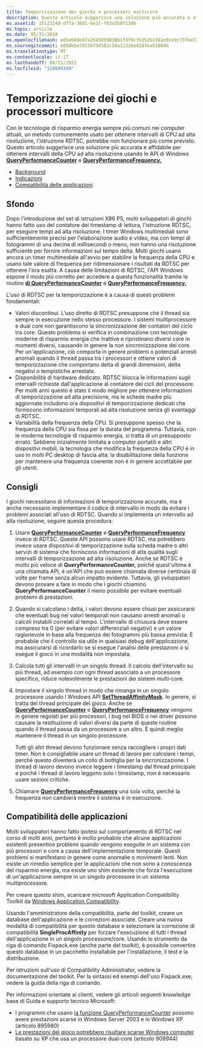 ```yaml
---
title: Temporizzazione dei giochi e processori multicore
description: Questo articolo suggerisce una soluzione più accurata e affidabile per ottenere intervalli della CPU ad alta risoluzione usando le API di Windows QueryPerformanceCounter e QueryPerformanceFrequency.
ms.assetid: 1512324d-dffa-3681-be3f-f63a3b8f11db
ms.topic: article
ms.date: 05/31/2018
ms.openlocfilehash: ed5e668e87a2645859838b1fdf9cfb35263381e9ce9c73fbe72232ad3d3a46cd
ms.sourcegitcommit: e858bbe701567d4583c50a11326e42d7ea51804b
ms.translationtype: MT
ms.contentlocale: it-IT
ms.lasthandoff: 08/11/2021
ms.locfileid: "118649349"
---
```

# <a name="game-timing-and-multicore-processors"></a>Temporizzazione dei giochi e processori multicore

Con le tecnologie di risparmio energia sempre più comuni nei computer attuali, un metodo comunemente usato per ottenere intervalli di CPU ad alta risoluzione, l'istruzione RDTSC, potrebbe non funzionare più come previsto. Questo articolo suggerisce una soluzione più accurata e affidabile per ottenere intervalli della CPU ad alta risoluzione usando le API di Windows [**QueryPerformanceCounter**](/windows/win32/api/profileapi/nf-profileapi-queryperformancecounter) e [**QueryPerformanceFrequency.**](/windows/win32/api/profileapi/nf-profileapi-queryperformancefrequency)

-   [Background](#background)
-   [Indicazioni](#recommendations)
-   [Compatibilità delle applicazioni](#application-compatibility)

## <a name="background"></a>Sfondo

Dopo l'introduzione del set di istruzioni X86 P5, molti sviluppatori di giochi hanno fatto uso del contatore dei timestamp di lettura, l'istruzione RDTSC, per eseguire tempi ad alta risoluzione. I timer Windows multimediali sono sufficientemente precisi per l'elaborazione audio e video, ma con tempi di fotogrammi di una decina di millisecondi o meno, non hanno una risoluzione sufficiente per fornire informazioni sul tempo delta. Molti giochi usano ancora un timer multimediale all'avvio per stabilire la frequenza della CPU e usano tale valore di frequenza per ridimensionare i risultati da RDTSC per ottenere l'ora esatta. A causa delle limitazioni di RDTSC, l'API Windows espone il modo più corretto per accedere a questa funzionalità tramite le routine [**di QueryPerformanceCounter**](/windows/win32/api/profileapi/nf-profileapi-queryperformancecounter) e [**QueryPerformanceFrequency.**](/windows/win32/api/profileapi/nf-profileapi-queryperformancefrequency)

L'uso di RDTSC per la temporizzazione è a causa di questi problemi fondamentali:

-   Valori discontinui. L'uso diretto di RDTSC presuppone che il thread sia sempre in esecuzione nello stesso processore. I sistemi multiprocessore e dual core non garantiscono la sincronizzazione dei contatori del ciclo tra core. Questo problema si verifica in combinazione con tecnologie moderne di risparmio energia che inattive e ripristinano diversi core in momenti diversi, causando in genere la non sincronizzazione dei core. Per un'applicazione, ciò comporta in genere problemi o potenziali arresti anomali quando il thread passa tra i processori e ottiene valori di temporizzazione che comportano delta di grandi dimensioni, delta negativi o tempistiche arrestate.
-   Disponibilità di hardware dedicato. RDTSC blocca le informazioni sugli intervalli richieste dall'applicazione al contatore dei cicli del processore. Per molti anni questo è stato il modo migliore per ottenere informazioni di temporizzazione ad alta precisione, ma le schede madre più aggiornate includono ora dispositivi di temporizzazione dedicati che forniscono informazioni temporali ad alta risoluzione senza gli svantaggi di RDTSC.
-   Variabilità della frequenza della CPU. Si presuppone spesso che la frequenza della CPU sia fissa per la durata del programma. Tuttavia, con le moderne tecnologie di risparmio energia, si tratta di un presupposto errato. Sebbene inizialmente limitata a computer portatili e altri dispositivi mobili, la tecnologia che modifica la frequenza della CPU è in uso in molti PC desktop di fascia alta; la disabilitazione della funzione per mantenere una frequenza coerente non è in genere accettabile per gli utenti.

## <a name="recommendations"></a>Consigli

I giochi necessitano di informazioni di temporizzazione accurate, ma è anche necessario implementare il codice di intervallo in modo da evitare i problemi associati all'uso di RDTSC. Quando si implementa un intervallo ad alta risoluzione, seguire questa procedura:

1.  Usare [**QueryPerformanceCounter**](/windows/win32/api/profileapi/nf-profileapi-queryperformancecounter) e [**QueryPerformanceFrequency**](/windows/win32/api/profileapi/nf-profileapi-queryperformancefrequency) invece di RDTSC. Queste API possono usare RDTSC, ma potrebbero invece usare dispositivi di temporizzazione sulla scheda madre o altri servizi di sistema che forniscono informazioni di alta qualità sugli intervalli di temporizzazione ad alta risoluzione. Anche se RDTSC è molto più veloce di **QueryPerformanceCounter,** poiché quest'ultima è una chiamata API, è un'API che può essere chiamata diverse centinaia di volte per frame senza alcun impatto evidente. Tuttavia, gli sviluppatori devono provare a fare in modo che i giochi chiamino **QueryPerformanceCounter** il meno possibile per evitare eventuali problemi di prestazioni.
2.  Quando si calcolano i delta, i valori devono essere chiusi per assicurarsi che eventuali bug nei valori temporali non causano arresti anomali o calcoli instabili correlati al tempo. L'intervallo di chiusura deve essere compreso tra 0 (per evitare valori differenziali negativi) e un valore ragionevole in base alla frequenza dei fotogrammi più bassa prevista. È probabile che il controllo sia utile in qualsiasi debug dell'applicazione, ma assicurarsi di ricordarlo se si esegue l'analisi delle prestazioni o si esegue il gioco in una modalità non impostata.
3.  Calcola tutti gli intervalli in un singolo thread. Il calcolo dell'intervallo su più thread, ad esempio con ogni thread associato a un processore specifico, riduce notevolmente le prestazioni dei sistemi multi-core.
4.  Impostare il singolo thread in modo che rimanga in un singolo processore usando l Windows API [**SetThreadAffinityMask**](/windows/win32/api/winbase/nf-winbase-setthreadaffinitymask). In genere, si tratta del thread principale del gioco. Anche se [**QueryPerformanceCounter**](/windows/win32/api/profileapi/nf-profileapi-queryperformancecounter) e [**QueryPerformanceFrequency**](/windows/win32/api/profileapi/nf-profileapi-queryperformancefrequency) vengono in genere regolati per più processori, i bug nel BIOS o nei driver possono causare la restituzione di valori diversi da parte di queste routine quando il thread passa da un processore a un altro. È quindi meglio mantenere il thread in un singolo processore.

    Tutti gli altri thread devono funzionare senza raccogliere i propri dati timer. Non è consigliabile usare un thread di lavoro per calcolare i tempi, perché questo diventerà un collo di bottiglia per la sincronizzazione. I thread di lavoro devono invece leggere i timestamp dal thread principale e poiché i thread di lavoro leggono solo i timestamp, non è necessario usare sezioni critiche.

5.  Chiamare [**QueryPerformanceFrequency**](/windows/win32/api/profileapi/nf-profileapi-queryperformancefrequency) una sola volta, perché la frequenza non cambierà mentre il sistema è in esecuzione.

## <a name="application-compatibility"></a>Compatibilità delle applicazioni

Molti sviluppatori hanno fatto ipotesi sul comportamento di RDTSC nel corso di molti anni, pertanto è molto probabile che alcune applicazioni esistenti presentino problemi quando vengono eseguite in un sistema con più processori o core a causa dell'implementazione temporale. Questi problemi si manifestano in genere come anomalie o movimenti lenti. Non esiste un rimedio semplice per le applicazioni che non sono a conoscenza del risparmio energia, ma esiste uno shim esistente che forza l'esecuzione di un'applicazione sempre in un singolo processore in un sistema multiprocessore.

Per creare questo shim, scaricare microsoft Application Compatibility Toolkit da [Windows Application Compatibility](/archive/blogs/yongrhee/download-application-compatibility-toolkit-act-for-windows-10).

Usando l'amministratore della compatibilità, parte del toolkit, creare un database dell'applicazione e le correzioni associate. Creare una nuova modalità di compatibilità per questo database e selezionare la correzione di compatibilità **SingleProcAffinity** per forzare l'esecuzione di tutti i thread dell'applicazione in un singolo processore/core. Usando lo strumento da riga di comando Fixpack.exe (anche parte del toolkit), è possibile convertire questo database in un pacchetto installabile per l'installazione, il test e la distribuzione.

Per istruzioni sull'uso di Compatibility Administrator, vedere la documentazione del toolkit. Per la sintassi ed esempi dell'uso Fixpack.exe, vedere la guida della riga di comando.

Per informazioni orientate ai clienti, vedere gli articoli seguenti knowledge base di Guida e supporto tecnico Microsoft:

-   I programmi che usano [la funzione QueryPerformanceCounter](https://support.microsoft.com/kb/895980) possono avere prestazioni scarse in Windows Server 2003 e in Windows XP (articolo 895980)
-   [Le prestazioni del gioco potrebbero risultare scarse Windows computer](https://support.microsoft.com/kb/909944) basato su XP che usa un processore dual-core (articolo 909944)

 

 
